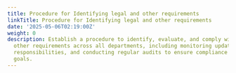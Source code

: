 ```yaml
---
title: Procedure for Identifying legal and other requirements
linkTitle: Procedure for Identifying legal and other requirements
date: '2025-05-06T02:19:00Z'
weight: 0
description: Establish a procedure to identify, evaluate, and comply with legal and
  other requirements across all departments, including monitoring updates, assigning
  responsibilities, and conducting regular audits to ensure compliance with sustainability
  goals.
---
```



<!-- Unsupported block type: table_of_contents -->

<!-- Unsupported block type: unsupported -->

